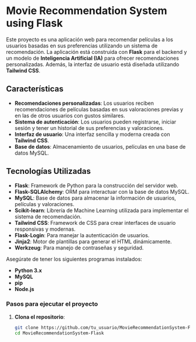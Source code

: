 # Movie Recommendation System using Flask

Este proyecto es una aplicación web para recomendar películas a los usuarios basadas en sus preferencias utilizando un sistema de recomendación. La aplicación está construida con **Flask** para el backend y un modelo de **Inteligencia Artificial (IA)** para ofrecer recomendaciones personalizadas. Además, la interfaz de usuario está diseñada utilizando **Tailwind CSS**.

## Características

- **Recomendaciones personalizadas**: Los usuarios reciben recomendaciones de películas basadas en sus valoraciones previas y en las de otros usuarios con gustos similares.
- **Sistema de autenticación**: Los usuarios pueden registrarse, iniciar sesión y tener un historial de sus preferencias y valoraciones.
- **Interfaz de usuario**: Una interfaz sencilla y moderna creada con **Tailwind CSS**.
- **Base de datos**: Almacenamiento de usuarios, películas en una base de datos MySQL.

## Tecnologías Utilizadas

- **Flask**: Framework de Python para la construcción del servidor web.
- **Flask-SQLAlchemy**: ORM para interactuar con la base de datos MySQL.
- **MySQL**: Base de datos para almacenar la información de usuarios, películas y valoraciones.
- **Scikit-learn**: Librería de Machine Learning utilizada para implementar el sistema de recomendación.
- **Tailwind CSS**: Framework de CSS para crear interfaces de usuario responsivas y modernas.
- **Flask-Login**: Para manejar la autenticación de usuarios.
- **Jinja2**: Motor de plantillas para generar el HTML dinámicamente.
- **Werkzeug**: Para manejo de contraseñas y seguridad.

Asegúrate de tener los siguientes programas instalados:

- **Python 3.x**
- **MySQL**
- **pip**
- **Node.js**

### Pasos para ejecutar el proyecto

1. **Clona el repositorio**:

   ```bash
   git clone https://github.com/tu_usuario/MovieRecommendationSystem-Flask.git
   cd MovieRecommendationSystem-Flask
